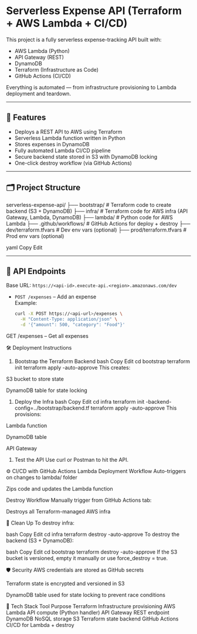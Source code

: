 # Serverless Expense API (Terraform + AWS Lambda + CI/CD)

This project is a fully serverless expense-tracking API built with:

- AWS Lambda (Python)
- API Gateway (REST)
- DynamoDB
- Terraform (Infrastructure as Code)
- GitHub Actions (CI/CD)

Everything is automated — from infrastructure provisioning to Lambda deployment and teardown.

---

## 🔧 Features

- Deploys a REST API to AWS using Terraform
- Serverless Lambda function written in Python
- Stores expenses in DynamoDB
- Fully automated Lambda CI/CD pipeline
- Secure backend state stored in S3 with DynamoDB locking
- One-click destroy workflow (via GitHub Actions)

---

## 🗂️ Project Structure

serverless-expense-api/
├── bootstrap/ # Terraform code to create backend (S3 + DynamoDB)
├── infra/ # Terraform code for AWS infra (API Gateway, Lambda, DynamoDB)
├── lambda/ # Python code for AWS Lambda
├── .github/workflows/ # GitHub Actions for deploy + destroy
├── dev/terraform.tfvars # Dev env vars (optional)
├── prod/terraform.tfvars # Prod env vars (optional)

yaml
Copy
Edit

---

## 🚀 API Endpoints

Base URL: `https://<api-id>.execute-api.<region>.amazonaws.com/dev`

- `POST /expenses` – Add an expense  
  Example:

  ```bash
  curl -X POST https://<api-url>/expenses \
    -H "Content-Type: application/json" \
    -d '{"amount": 500, "category": "Food"}'

GET /expenses – Get all expenses

🛠️ Deployment Instructions

1. Bootstrap the Terraform Backend
bash
Copy
Edit
cd bootstrap
terraform init
terraform apply -auto-approve
This creates:

S3 bucket to store state

DynamoDB table for state locking

1. Deploy the Infra
bash
Copy
Edit
cd infra
terraform init -backend-config=../bootstrap/backend.tf
terraform apply -auto-approve
This provisions:

Lambda function

DynamoDB table

API Gateway

1. Test the API
Use curl or Postman to hit the API.

⚙️ CI/CD with GitHub Actions
Lambda Deployment Workflow
Auto-triggers on changes to lambda/ folder

Zips code and updates the Lambda function

Destroy Workflow
Manually trigger from GitHub Actions tab:

Destroys all Terraform-managed AWS infra

🧹 Clean Up
To destroy infra:

bash
Copy
Edit
cd infra
terraform destroy -auto-approve
To destroy the backend (S3 + DynamoDB):

bash
Copy
Edit
cd bootstrap
terraform destroy -auto-approve
If the S3 bucket is versioned, empty it manually or use force_destroy = true.

🛡️ Security
AWS credentials are stored as GitHub secrets

Terraform state is encrypted and versioned in S3

DynamoDB table used for state locking to prevent race conditions

🧱 Tech Stack
Tool Purpose
Terraform Infrastructure provisioning
AWS Lambda API compute (Python handler)
API Gateway REST endpoint
DynamoDB NoSQL storage
S3 Terraform state backend
GitHub Actions CI/CD for Lambda + destroy
